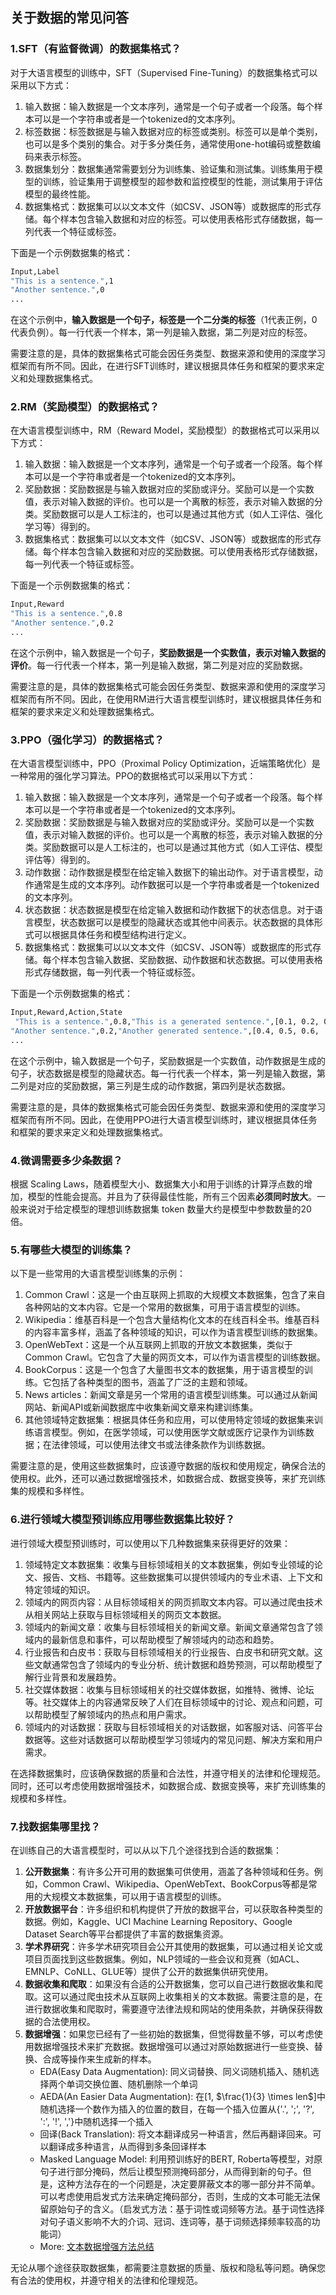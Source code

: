 ## 关于数据的常见问答

### 1.SFT（有监督微调）的数据集格式？

对于大语言模型的训练中，SFT（Supervised Fine-Tuning）的数据集格式可以采用以下方式：

1. 输入数据：输入数据是一个文本序列，通常是一个句子或者一个段落。每个样本可以是一个字符串或者是一个tokenized的文本序列。
2. 标签数据：标签数据是与输入数据对应的标签或类别。标签可以是单个类别，也可以是多个类别的集合。对于多分类任务，通常使用one-hot编码或整数编码来表示标签。
3. 数据集划分：数据集通常需要划分为训练集、验证集和测试集。训练集用于模型的训练，验证集用于调整模型的超参数和监控模型的性能，测试集用于评估模型的最终性能。
4. 数据集格式：数据集可以以文本文件（如CSV、JSON等）或数据库的形式存储。每个样本包含输入数据和对应的标签。可以使用表格形式存储数据，每一列代表一个特征或标签。

下面是一个示例数据集的格式：

```bash
Input,Label
"This is a sentence.",1
"Another sentence.",0
...
```

在这个示例中，**输入数据是一个句子，标签是一个二分类的标签**（1代表正例，0代表负例）。每一行代表一个样本，第一列是输入数据，第二列是对应的标签。

需要注意的是，具体的数据集格式可能会因任务类型、数据来源和使用的深度学习框架而有所不同。因此，在进行SFT训练时，建议根据具体任务和框架的要求来定义和处理数据集格式。

### 2.RM（奖励模型）的数据格式？

在大语言模型训练中，RM（Reward Model，奖励模型）的数据格式可以采用以下方式：

1. 输入数据：输入数据是一个文本序列，通常是一个句子或者一个段落。每个样本可以是一个字符串或者是一个tokenized的文本序列。
2. 奖励数据：奖励数据是与输入数据对应的奖励或评分。奖励可以是一个实数值，表示对输入数据的评价。也可以是一个离散的标签，表示对输入数据的分类。奖励数据可以是人工标注的，也可以是通过其他方式（如人工评估、强化学习等）得到的。
3. 数据集格式：数据集可以以文本文件（如CSV、JSON等）或数据库的形式存储。每个样本包含输入数据和对应的奖励数据。可以使用表格形式存储数据，每一列代表一个特征或标签。

下面是一个示例数据集的格式：

```bash
Input,Reward
"This is a sentence.",0.8
"Another sentence.",0.2
...
```

在这个示例中，输入数据是一个句子，**奖励数据是一个实数值，表示对输入数据的评价**。每一行代表一个样本，第一列是输入数据，第二列是对应的奖励数据。

需要注意的是，具体的数据集格式可能会因任务类型、数据来源和使用的深度学习框架而有所不同。因此，在使用RM进行大语言模型训练时，建议根据具体任务和框架的要求来定义和处理数据集格式。

### 3.PPO（强化学习）的数据格式？

在大语言模型训练中，PPO（Proximal Policy Optimization，近端策略优化）是一种常用的强化学习算法。PPO的数据格式可以采用以下方式：

1. 输入数据：输入数据是一个文本序列，通常是一个句子或者一个段落。每个样本可以是一个字符串或者是一个tokenized的文本序列。
2. 奖励数据：奖励数据是与输入数据对应的奖励或评分。奖励可以是一个实数值，表示对输入数据的评价。也可以是一个离散的标签，表示对输入数据的分类。奖励数据可以是人工标注的，也可以是通过其他方式（如人工评估、模型评估等）得到的。
3. 动作数据：动作数据是模型在给定输入数据下的输出动作。对于语言模型，动作通常是生成的文本序列。动作数据可以是一个字符串或者是一个tokenized的文本序列。
4. 状态数据：状态数据是模型在给定输入数据和动作数据下的状态信息。对于语言模型，状态数据可以是模型的隐藏状态或其他中间表示。状态数据的具体形式可以根据具体任务和模型结构进行定义。
5. 数据集格式：数据集可以以文本文件（如CSV、JSON等）或数据库的形式存储。每个样本包含输入数据、奖励数据、动作数据和状态数据。可以使用表格形式存储数据，每一列代表一个特征或标签。

下面是一个示例数据集的格式：

```bash
Input,Reward,Action,State
 "This is a sentence.",0.8,"This is a generated sentence.",[0.1, 0.2, 0.3, ...]
"Another sentence.",0.2,"Another generated sentence.",[0.4, 0.5, 0.6, ...]
...
```

在这个示例中，输入数据是一个句子，奖励数据是一个实数值，动作数据是生成的句子，状态数据是模型的隐藏状态。每一行代表一个样本，第一列是输入数据，第二列是对应的奖励数据，第三列是生成的动作数据，第四列是状态数据。

需要注意的是，具体的数据集格式可能会因任务类型、数据来源和使用的深度学习框架而有所不同。因此，在使用PPO进行大语言模型训练时，建议根据具体任务和框架的要求来定义和处理数据集格式。

### 4.微调需要多少条数据？

根据 Scaling Laws，随着模型大小、数据集大小和用于训练的计算浮点数的增加，模型的性能会提高。并且为了获得最佳性能，所有三个因素**必须同时放大**。一般来说对于给定模型的理想训练数据集 token 数量大约是模型中参数数量的20倍。

### 5.有哪些大模型的训练集？

以下是一些常用的大语言模型训练集的示例：

1. Common Crawl：这是一个由互联网上抓取的大规模文本数据集，包含了来自各种网站的文本内容。它是一个常用的数据集，可用于语言模型的训练。
2. Wikipedia：维基百科是一个包含大量结构化文本的在线百科全书。维基百科的内容丰富多样，涵盖了各种领域的知识，可以作为语言模型训练的数据集。
3. OpenWebText：这是一个从互联网上抓取的开放文本数据集，类似于Common Crawl。它包含了大量的网页文本，可以作为语言模型的训练数据。
4. BookCorpus：这是一个包含了大量图书文本的数据集，用于语言模型的训练。它包括了各种类型的图书，涵盖了广泛的主题和领域。
5. News articles：新闻文章是另一个常用的语言模型训练集。可以通过从新闻网站、新闻API或新闻数据库中收集新闻文章来构建训练集。
6. 其他领域特定数据集：根据具体任务和应用，可以使用特定领域的数据集来训练语言模型。例如，在医学领域，可以使用医学文献或医疗记录作为训练数据；在法律领域，可以使用法律文书或法律条款作为训练数据。

需要注意的是，使用这些数据集时，应该遵守数据的版权和使用规定，确保合法的使用权。此外，还可以通过数据增强技术，如数据合成、数据变换等，来扩充训练集的规模和多样性。

### 6.进行领域大模型预训练应用哪些数据集比较好？

进行领域大模型预训练时，可以使用以下几种数据集来获得更好的效果：

1. 领域特定文本数据集：收集与目标领域相关的文本数据集，例如专业领域的论文、报告、文档、书籍等。这些数据集可以提供领域内的专业术语、上下文和特定领域的知识。
2. 领域内的网页内容：从目标领域相关的网页抓取文本内容。可以通过爬虫技术从相关网站上获取与目标领域相关的网页文本数据。
3. 领域内的新闻文章：收集与目标领域相关的新闻文章。新闻文章通常包含了领域内的最新信息和事件，可以帮助模型了解领域内的动态和趋势。
4. 行业报告和白皮书：获取与目标领域相关的行业报告、白皮书和研究文献。这些文献通常包含了领域内的专业分析、统计数据和趋势预测，可以帮助模型了解行业背景和发展趋势。
5. 社交媒体数据：收集与目标领域相关的社交媒体数据，如推特、微博、论坛等。社交媒体上的内容通常反映了人们在目标领域中的讨论、观点和问题，可以帮助模型了解领域内的热点和用户需求。
6. 领域内的对话数据：获取与目标领域相关的对话数据，如客服对话、问答平台数据等。这些对话数据可以帮助模型学习领域内的常见问题、解决方案和用户需求。

在选择数据集时，应该确保数据的质量和合法性，并遵守相关的法律和伦理规范。同时，还可以考虑使用数据增强技术，如数据合成、数据变换等，来扩充训练集的规模和多样性。

### 7.找数据集哪里找？

在训练自己的大语言模型时，可以从以下几个途径找到合适的数据集：

1. **公开数据集**：有许多公开可用的数据集可供使用，涵盖了各种领域和任务。例如，Common Crawl、Wikipedia、OpenWebText、BookCorpus等都是常用的大规模文本数据集，可以用于语言模型的训练。
2. **开放数据平台**：许多组织和机构提供了开放的数据平台，可以获取各种类型的数据。例如，Kaggle、UCI Machine Learning Repository、Google Dataset Search等平台都提供了丰富的数据集资源。
3. **学术界研究**：许多学术研究项目会公开其使用的数据集，可以通过相关论文或项目页面找到这些数据集。例如，NLP领域的一些会议和竞赛（如ACL、EMNLP、CoNLL、GLUE等）提供了公开的数据集供研究使用。
4. **数据收集和爬取**：如果没有合适的公开数据集，您可以自己进行数据收集和爬取。这可以通过爬虫技术从互联网上收集相关的文本数据。需要注意的是，在进行数据收集和爬取时，需要遵守法律法规和网站的使用条款，并确保获得数据的合法使用权。
5. **数据增强**：如果您已经有了一些初始的数据集，但觉得数量不够，可以考虑使用数据增强技术来扩充数据。数据增强可以通过对原始数据进行一些变换、替换、合成等操作来生成新的样本。
    - EDA(Easy Data Augmentation): 同义词替换、同义词随机插入、随机选择两个单词交换位置、随机删除一个单词
    - AEDA(An Easier Data Augmentation): 在[1, $\frac{1}{3} \times len$]中随机选择一个数作为插入的位置的数目，在每一个插入位置从{'.', ';', '?', ':', '!', ','}中随机选择一个插入
    - 回译(Back Translation): 将文本翻译成另一种语言，然后再翻译回来。可以翻译成多种语言，从而得到多条回译样本
    - Masked Language Model: 利用预训练好的BERT, Roberta等模型，对原句子进行部分掩码，然后让模型预测掩码部分，从而得到新的句子。但是，这种方法存在的一个问题是，决定要屏蔽文本的哪一部分并不简单。可以考虑使用启发式方法来确定掩码部分，否则，生成的文本可能无法保留原始句子的含义。（启发式方法：基于词性或词频等方法。基于词性选择对句子语义影响不大的介词、冠词、连词等，基于词频选择频率较高的功能词）
    - More: [文本数据增强方法总结](https://blog.csdn.net/Flying_sfeng/article/details/121691380)

无论从哪个途径获取数据集，都需要注意数据的质量、版权和隐私等问题。确保您有合法的使用权，并遵守相关的法律和伦理规范。